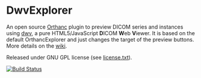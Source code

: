 DwvExplorer
===========

An open source [Orthanc](http://www.orthanc-server.com/) plugin to preview DICOM series and instances using  [dwv](https://github.com/ivmartel/dwv/wiki), a pure HTML5/JavaScript **D**ICOM **W**eb **V**iewer. It is based on the default OrthancExplorer and just changes the target of the preview buttons. More details on the [wiki](https://github.com/ivmartel/DwvExplorer/wiki).

Released under GNU GPL license (see [license.txt](license.txt)). 
 
[![Build Status](https://travis-ci.org/ivmartel/DwvExplorer.svg?branch=master)](https://travis-ci.org/ivmartel/DwvExplorer)
